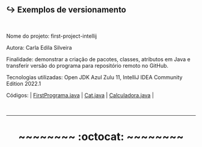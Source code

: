## ↪️ Exemplos de versionamento  
</br>

Nome do projeto: first-project-intellij

Autora: Carla Edila Silveira

Finalidade: demonstrar a criação de pacotes, classes, atributos em Java e transferir versão do programa para repositório remoto no GitHub.

Tecnologias utilizadas: Open JDK Azul Zulu 11, IntelliJ IDEA Community Edition 2022.1

Códigos: | [FirstPrograma.java](https://github.com/rosacarla/Teste-ide-intellij/blob/master/src/dio/com/br/FirstPrograma.java) | [Cat.java](https://github.com/rosacarla/Teste-ide-intellij/blob/master/src/dio/com/br/model/Cat.java) | [Calculadora.java](https://github.com/rosacarla/Teste-ide-intellij/blob/master/src/dio/com/br/calculadora/Calculadora.java) |  

</br>

---


# <p align="center">~~~~~~~~ :octocat: ~~~~~~~~</p>
